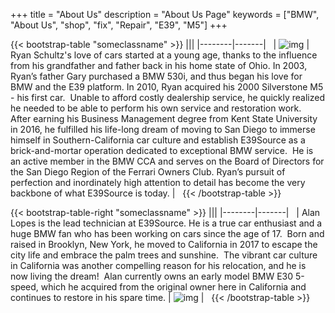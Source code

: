 +++
title = "About Us"
description = "About Us Page"
keywords = ["BMW", "About Us", "shop", "fix", "Repair", "E39", "M5"]
+++

{{< bootstrap-table "someclassname" >}}
|||
|--------|-------|
&nbsp;
| ![img](../img/AboutPicRyan_resized.png) | Ryan Schultz's love of cars started at a young age, thanks to the influence from his grandfather and father back in his home state of Ohio. In 2003, Ryan’s father Gary purchased a BMW 530i, and thus began his love for BMW and the E39 platform. In 2010, Ryan acquired his 2000 Silverstone M5 - his first car.  Unable to afford costly dealership service, he quickly realized he needed to be able to perform his own service and restoration work.  After earning his Business Management degree from Kent State University in 2016, he fulfilled his life-long dream of moving to San Diego to immerse himself in Southern-California car culture and establish E39Source as a brick-and-mortar operation dedicated to exceptional BMW service.  He is an active member in the BMW CCA and serves on the Board of Directors for the San Diego Region of the Ferrari Owners Club. Ryan’s pursuit of perfection and inordinately high attention to detail has become the very backbone of what E39Source is today. |
&nbsp;
{{< /bootstrap-table >}}

{{< bootstrap-table-right "someclassname" >}}
|||
|--------|-------|
&nbsp;
| Alan Lopes is the lead technician at E39Source. He is a true car enthusiast and a huge BMW fan who has been working on cars since the age of 17.  Born and raised in Brooklyn, New York, he moved to California in 2017 to escape the city life and embrace the palm trees and sunshine.  The vibrant car culture in California was another compelling reason for his relocation, and he is now living the dream!  Alan currently owns an early model BMW E30 5-speed, which he acquired from the original owner here in California and continues to restore in his spare time. | ![img](../img/Alan_Lopes_Pic_resized-2.png) |
&nbsp;
{{< /bootstrap-table >}}





